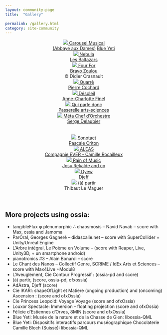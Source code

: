 ```yaml
---
layout: community-page
title:  "Gallery"

permalink: /gallery.html
category: site-community
---
```


<section class="wrapper style4 container gallery-page">

<div class="gallery-grid">

<div id="carousel" align="middle" class="gallery-page-image" >
    <a href="https://www.abbayeauxdames.org/en/musicaventure/carrousel-musical/" class="gallery-text">
        <img src="assets/gallery/carrousel.jpg" class="post-image" />
        Carousel Musical <br/> (Abbaye aux Dames)</a>
    <a href="https://www.blueyeti.fr/le-carrousel-musical-abbaye-aux-dames/" class="gallery-text">Blue Yeti</a>
</div>

<div id="nebula" align="middle" class="gallery-page-image">
    <a href="https://www.baltazars.org/project/nebula/" class="gallery-text">
        <img src="assets/gallery/Nebula_ChampignonsNeigeJaune.jpg" class="post-image" />
        Nebula  <br/> Les Baltazars</a>
</div>

<div id="fourfor" align="middle" class="gallery-page-image">
<a href="https://bravozoulou.fr/projets/four-for/" class="gallery-text">
    <img src="assets/gallery/DID_4858.JPG" class="post-image" />
    Four For  <br/> Bravo Zoulou</a> 
     <br/>&copy; Didier Crasnault
</div>

<div id="quarre" align="middle" class="gallery-page-image">
    <a href="https://wpn214.com/en/" class="gallery-text">
        <img src="assets/gallery/quarre.jpg" class="post-image" />
        Quarrè  <br/> Pierre Cochard
    </a>
</div>

<div id="Désoleil" align="middle" class="gallery-page-image">
    <a href="https://fracnouvelleaquitaine-meca.fr/evenement/desoleil-anne-charlotte-finel/" class="gallery-text">
        <img src="assets/gallery/Désoleil.jpg" class="post-image" />
        Désoleil  <br/> Anne-Charlotte Finel
    </a>
</div>

<div id="Qui parle donc" align="middle" class="gallery-page-image">
    <a href="http://passerelle-arts-sciences.fr/qui-parle-donc-2019/" 
    class="gallery-text">
        <img src="assets/gallery/Qui-parle-donc_Event.jpg" class="post-image" />
        Qui parle donc  <br/> Passerelle arts-sciences
    </a>
</div>

<div id="meta-chef-d-orchestre" align="middle" class="gallery-page-image">
    <a href="https://scrime.u-bordeaux.fr/Arts-Sciences/Residences/Residences/Meta-Chef-d-Orchestre" class="gallery-text">
        <img src="assets/gallery/dome_scrime.jpg" class="post-image" />
        Méta Chef d’Orchestre  <br/> Serge Delaubier
    </a>
</div>

<br/>
<br/>
<div id="sonotact" align="middle" class="gallery-page-image">
    <a href="https://scrime.u-bordeaux.fr/Arts-Sciences/Residences/Residences/Sonotact" class="gallery-text">
        <img src="assets/gallery/sonotact.jpg" class="post-image" />
        Sonotact  <br/> Pascale Criton
    </a> 
</div>

<div align="middle" class="gallery-page-image">
    <a href="https://www.compagnie-ever.com/aleas" class="gallery-text">
        <img src="assets/gallery/MECA 2.jpg" class="post-image" />
        ALEAS <br/> Compagnie EVER - Camille Rocailleux
    </a> 
</div>

<div align="middle" class="gallery-page-image">
    <a href="https://scrime.u-bordeaux.fr/Arts-Sciences/Residences/Residences/Rain-of-Music" class="gallery-text">
        <img src="assets/gallery/metabot_score.jpg" class="post-image" />
        Rain of Music  <br/> Josu Rekalde and co
    </a> 
</div>

<div align="middle" class="gallery-page-image">
    <a href="https://djeff.com/portfolio/dyew/" class="gallery-text" >
        <img src="assets/gallery/Big_Dyew-1920x917.jpg" class="post-image" />
        Dyew  <br/> Djeff
    </a>
</div>

<div align="middle" class="gallery-page-image">
    <img src="assets/gallery/14-Virages2.jpg" class="post-image" />
    <span class="gallery-text">(à) partir  <br/> Thibaut Le Maguer</span>
</div>
</div>
<br/>
<br/>
<div class="gallery-list">
<h2>More projects using ossia: </h2>

<ul>
<li> tangibleFlux φ plenumorphic ∴ chaosmosis – Navid Navab – score with Max, ossia and Jamoma </li>
<li> ParOral, Georges Gagneré – didascalie.net – score with SuperCollider + Unity/Unreal Engine </li>
<li> L’Arbre intégral, Le Poème en Volume –  (score with Reaper, Live, Unity3D, + un smartphone android) </li>
<li> pianotronics #3 – Alain Bonardi – score </li>
<li> Le Chant des Nanos – Collectif Genre, SCRIME / IdEx Arts et Sciences – score with Max4Live +Modul8 </li>
<li> L’Aveuglement, Cie Contour Progressif  : (ossia-pd and score) </li>
<li> (à) partir,  (score, ossia-pd, ofxossia) </li>
<li> AdAstra,  Djeff (score)  </li>
<li> Cie IKARI: shapeOfLight et Matiere (ongoing production) and (oncoming) Ascension : (score and ofxOssia)  </li>
<li> Cie Princess Leopold: Voyage Voyage (score and ofxOssia) </li>
<li> Louxor Spectacle: Immersion – floating projection (score and ofxOssia)  </li>
<li> Félicie d’Estiennes d’Orves, 8MIN (score and ofxOssia)  </li>
<li> Blue Yeti: Musée de la nature et de la Chasse de Gien: libossia-QML </li>
<li> Blue Yeti: Dispositifs interactifs parcours muséographique Chocolaterie Camille Bloch (Suisse): libossia-QML </li>
</ul>
</div>
</section>
